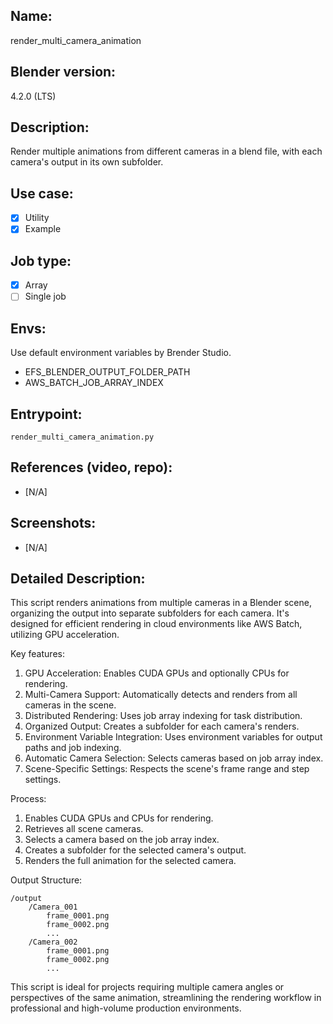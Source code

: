 ## Name:
render_multi_camera_animation

## Blender version:
4.2.0 (LTS)

## Description:
Render multiple animations from different cameras in a blend file, with each camera's output in its own subfolder.

## Use case:
- [x] Utility
- [x] Example

## Job type:
- [x] Array
- [ ] Single job

## Envs:
Use default environment variables by Brender Studio.
- EFS_BLENDER_OUTPUT_FOLDER_PATH
- AWS_BATCH_JOB_ARRAY_INDEX

## Entrypoint:
`render_multi_camera_animation.py`

## References (video, repo):
- [N/A]

## Screenshots:
- [N/A]

## Detailed Description:
This script renders animations from multiple cameras in a Blender scene, organizing the output into separate subfolders for each camera. It's designed for efficient rendering in cloud environments like AWS Batch, utilizing GPU acceleration.

Key features:
1. GPU Acceleration: Enables CUDA GPUs and optionally CPUs for rendering.
2. Multi-Camera Support: Automatically detects and renders from all cameras in the scene.
3. Distributed Rendering: Uses job array indexing for task distribution.
4. Organized Output: Creates a subfolder for each camera's renders.
5. Environment Variable Integration: Uses environment variables for output paths and job indexing.
6. Automatic Camera Selection: Selects cameras based on job array index.
7. Scene-Specific Settings: Respects the scene's frame range and step settings.

Process:
1. Enables CUDA GPUs and CPUs for rendering.
2. Retrieves all scene cameras.
3. Selects a camera based on the job array index.
4. Creates a subfolder for the selected camera's output.
5. Renders the full animation for the selected camera.

Output Structure:
```
/output
    /Camera_001
        frame_0001.png
        frame_0002.png
        ...
    /Camera_002
        frame_0001.png
        frame_0002.png
        ...
```

This script is ideal for projects requiring multiple camera angles or perspectives of the same animation, streamlining the rendering workflow in professional and high-volume production environments.


